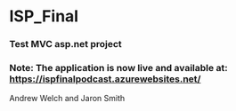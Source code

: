 # ISP_Final
### Test MVC asp.net project

### Note: The application is now live and available at: https://ispfinalpodcast.azurewebsites.net/

Andrew Welch and Jaron Smith
